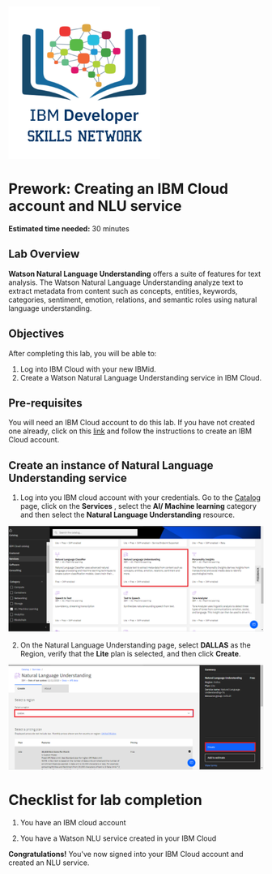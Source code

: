 <img src="images/IDSNlogo.png" width = "300">

# Prework: Creating an IBM Cloud account and NLU service

**Estimated time needed:** 30 minutes

## Lab Overview

**Watson Natural Language Understanding** offers a suite of features for text analysis. The Watson Natural Language Understanding analyze text to extract metadata from content such as concepts, entities, keywords, categories, sentiment, emotion, relations, and semantic roles using natural language understanding.

## Objectives

After completing this lab, you will be able to:

1. Log into IBM Cloud with your new IBMid.
2. Create a Watson Natural Language Understanding service in IBM Cloud.
 
## Pre-requisites
You will need an IBM Cloud account to do this lab. If you have not created one already, click on this [link](https://cf-courses-data.s3.us.cloud-object-storage.appdomain.cloud/IBM-CC0100EN-SkillsNetwork/labs/IBMCloud_accountCreation/CreateIBMCloudAccount.md.html) and follow the instructions to create an IBM Cloud account.

## Create an instance of Natural Language Understanding service

1. Log into you IBM cloud account with your credentials. Go to the [Catalog](https://cloud.ibm.com/catalog) page, click on the **Services** , select the **AI/ Machine learning** category and then select the **Natural Language Understanding** resource.

![](./images/9.png)
 
2. On the Natural Language Understanding page, select **DALLAS** as the Region, verify that the **Lite** plan is selected, and then click **Create**.

![](./images/10.png)


# Checklist for lab completion

1. You have an IBM cloud account

2. You have a Watson NLU service created in your IBM Cloud

**Congratulations!** You've now signed into your IBM Cloud account and created an NLU service.
